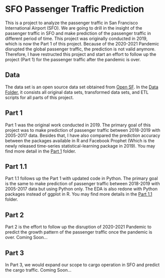 # SFO Passenger Traffic Prediction

This is a project to analyze the passenger traffic in San Francisco International Airport (SFO). We are going to drill in the insight of the passenger traffic in SFO and make prediction of the passenger traffic in different period of time. This project was originally conducted in 2019, which is now the Part 1 of this project. Because of the 2020-2021 Pandemic disrupted the global passenger traffic, the prediction is not valid anymore. Therefore, I have restructed this project and start an effort to follow up the project (Part 1) for the passenger traffic after the pandemic is over.

## Data
The data set is an open source data set obtained from <a href="https://datasf.org/opendata/">Open SF</a>. In the [Data Folder](/Data), it consists all original data sets, transformed data sets, and ETL scripts for all parts of this project.

## Part 1
Part 1 was the original work conducted in 2019. The primary goal of this project was to make prediction of passenger traffic between 2018-2019 with 2005-2017 data. Besides that, I have also compared the prediction accuracy between the packages available in R and Facebook Prophet (Which is the newly released time-series statistical-learning package in 2019). You may find more detail in the [Part 1](/Part1) folder.

## Part 1.1
Part 1.1 follows up the Part 1 with updated code in Python. The primary goal is the same to make prediction of passenger traffic between 2018-2019 with 2005-2017 data but using Python only. The EDA is also redone with Python packages instead of ggplot in R. You may find more details in the [Part 1.1](/Part1_1) folder. 

## Part 2
Part 2 is the effort to follow up the disruption of 2020-2021 Pandemic to predict the growth pattern of the passenger traffic once the pandemic is over. Coming Soon...

## Part 3
In Part 3, we would expand our scope to cargo operation in SFO and predict the cargo traffic. Coming Soon...